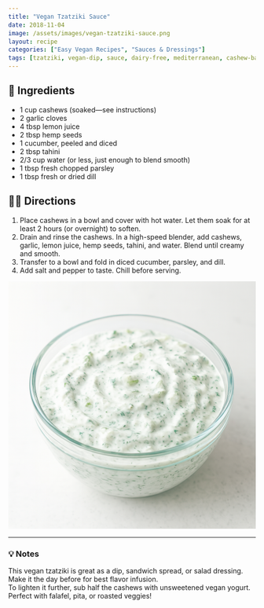 ```yaml
---
title: "Vegan Tzatziki Sauce"
date: 2018-11-04
image: /assets/images/vegan-tzatziki-sauce.png
layout: recipe
categories: ["Easy Vegan Recipes", "Sauces & Dressings"]
tags: [tzatziki, vegan-dip, sauce, dairy-free, mediterranean, cashew-based]
---
```


## 🧾 Ingredients

- 1 cup cashews (soaked—see instructions)
- 2 garlic cloves
- 4 tbsp lemon juice
- 2 tbsp hemp seeds
- 1 cucumber, peeled and diced
- 2 tbsp tahini
- 2/3 cup water (or less, just enough to blend smooth)
- 1 tbsp fresh chopped parsley
- 1 tbsp fresh or dried dill

## 👩‍🍳 Directions

1. Place cashews in a bowl and cover with hot water. Let them soak for at least 2 hours (or overnight) to soften.
2. Drain and rinse the cashews. In a high-speed blender, add cashews, garlic, lemon juice, hemp seeds, tahini, and water. Blend until creamy and smooth.
3. Transfer to a bowl and fold in diced cucumber, parsley, and dill.
4. Add salt and pepper to taste. Chill before serving.

![Easy Vegan Tzatziki Sauce](/assets/images/vegan-tzatziki-sauce.png)

---

### 💡 Notes

This vegan tzatziki is great as a dip, sandwich spread, or salad dressing.  
Make it the day before for best flavor infusion.  
To lighten it further, sub half the cashews with unsweetened vegan yogurt.  
Perfect with falafel, pita, or roasted veggies!
